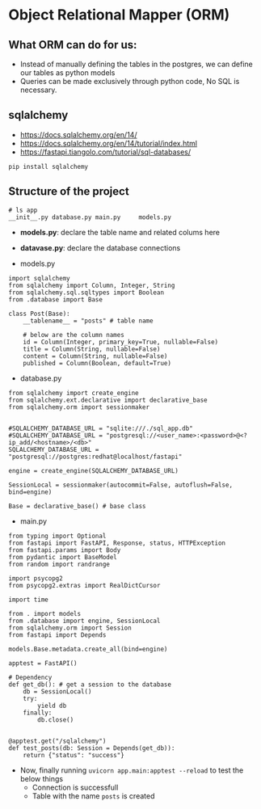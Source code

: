 # Object Relational Mapper (ORM)

## What ORM can do for us:

- Instead of manually defining the tables in the postgres, we can define our tables as python models
- Queries can be made exclusively through python code, No SQL is necessary.


## sqlalchemy

- https://docs.sqlalchemy.org/en/14/
- https://docs.sqlalchemy.org/en/14/tutorial/index.html
- https://fastapi.tiangolo.com/tutorial/sql-databases/

`pip install sqlalchemy`

## Structure of the project

```
# ls app
__init__.py database.py main.py     models.py
```

- **models.py**: declare the table name and related colums here
- **datavase.py**: declare the database connections

- models.py
```
import sqlalchemy
from sqlalchemy import Column, Integer, String
from sqlalchemy.sql.sqltypes import Boolean
from .database import Base

class Post(Base):
    __tablename__ = "posts" # table name
    
    # below are the column names
    id = Column(Integer, primary_key=True, nullable=False)
    title = Column(String, nullable=False)
    content = Column(String, nullable=False)
    published = Column(Boolean, default=True)
```

- database.py

```
from sqlalchemy import create_engine
from sqlalchemy.ext.declarative import declarative_base
from sqlalchemy.orm import sessionmaker


#SQLALCHEMY_DATABASE_URL = "sqlite:///./sql_app.db"
#SQLALCHEMY_DATABASE_URL = "postgresql://<user_name>:<password>@<?ip_add/<hostname>/<db>"
SQLALCHEMY_DATABASE_URL = "postgresql://postgres:redhat@localhost/fastapi"

engine = create_engine(SQLALCHEMY_DATABASE_URL)

SessionLocal = sessionmaker(autocommit=False, autoflush=False, bind=engine)

Base = declarative_base() # base class
```

- main.py

```
from typing import Optional
from fastapi import FastAPI, Response, status, HTTPException
from fastapi.params import Body
from pydantic import BaseModel
from random import randrange

import psycopg2
from psycopg2.extras import RealDictCursor

import time

from . import models
from .database import engine, SessionLocal
from sqlalchemy.orm import Session
from fastapi import Depends

models.Base.metadata.create_all(bind=engine)

apptest = FastAPI()

# Dependency
def get_db(): # get a session to the database
    db = SessionLocal()
    try:
        yield db
    finally:
        db.close()


@apptest.get("/sqlalchemy")
def test_posts(db: Session = Depends(get_db)):
    return {"status": "success"}
```

- Now, finally running `uvicorn app.main:apptest --reload` to test the below things
  - Connection is successfull
  - Table with the name `posts` is created 
